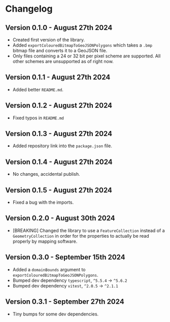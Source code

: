 # Changelog

## Version 0.1.0 - August 27th 2024

- Created first version of the library.
- Added `exportColouredBitmapToGeoJSONPolygons` which takes a `.bmp` bitmap file and converts it to a GeoJSON file.
- Only files containing a 24 or 32 bit per pixel scheme are supported. All other schemes are unsupported as of right now.

## Version 0.1.1 - August 27th 2024

- Added better `README.md`.

## Version 0.1.2 - August 27th 2024

- Fixed typos in `README.md`

## Version 0.1.3 - August 27th 2024

- Added repository link into the `package.json` file.

## Version 0.1.4 - August 27th 2024

- No changes, accidental publish.

## Version 0.1.5 - August 27th 2024

- Fixed a bug with the imports.

## Version 0.2.0 - August 30th 2024

- [BREAKING] Changed the library to use a `FeatureCollection` instead of a `GeometryCollection` in order for the properties to actually be read properly by mapping software.

## Version 0.3.0 - September 15th 2024

- Added a `domainBounds` argument to `exportColouredBitmapToGeoJSONPolygons`.
- Bumped dev dependency `typescript`, `^5.5.4` -> `^5.6.2`
- Bumped dev dependency `vitest`, `^2.0.5` -> `^2.1.1`

## Version 0.3.1 - September 27th 2024

- Tiny bumps for some dev dependencies.